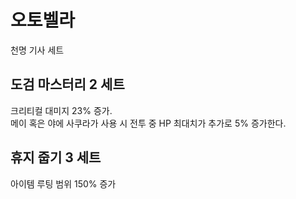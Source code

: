 # 오토벨라

천명 기사 세트

## 도검 마스터리 2 세트

크리티컬 대미지 23% 증가.<br>
메이 혹은 야에 사쿠라가 사용 시 전투 중 HP 최대치가 추가로 5% 증가한다.

## 휴지 줍기 3 세트

아이템 루팅 범위 150% 증가
